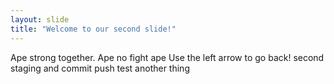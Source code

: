 ```yaml
---
layout: slide
title: "Welcome to our second slide!"
---
```

Ape strong together. Ape no fight ape
Use the left arrow to go back!
second staging and commit push test
another thing